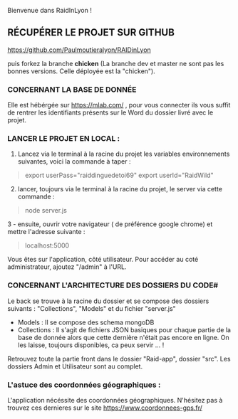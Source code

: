 Bienvenue dans RaidInLyon ! 

## RÉCUPÉRER LE PROJET SUR GITHUB 

https://github.com/Paulmoutieralyon/RAIDinLyon 

puis forkez la branche **chicken** (La branche dev et master ne sont pas les bonnes versions. Celle déployée est la "chicken").


### CONCERNANT LA BASE DE DONNÉE #

Elle est hébérgée sur https://mlab.com/ , pour vous connecter ils vous suffit de rentrer les identifiants présents sur le Word du dossier livré avec le projet.  


### LANCER LE PROJET EN LOCAL : #

1. Lancez via le terminal à la racine du projet les variables environnements suivantes, voici la commande à taper :

> export userPass="raiddinguedetoi69" export userId="RaidWild"


2. lancer, toujours via le terminal à la racine du projet, le server via cette commande :

> node server.js


3 - ensuite, ouvrir votre navigateur ( de préférence google chrome) et mettre l'adresse suivante :

> localhost:5000  


Vous êtes sur l'application, côté utilisateur. Pour accéder au coté administrateur, ajoutez "/admin" à l'URL.  




### CONCERNANT L'ARCHITECTURE DES DOSSIERS DU CODE#
 
 Le back se trouve à la racine du dossier et se compose des dossiers suivants : "Collections", "Models" et du fichier "server.js"  
 - Models : Il se compose des schema mongoDB
 - Collections : Il s'agit de fichiers JSON basiques pour chaque partie de la base de donnée alors que cette dernière n'était pas encore en ligne. On les laisse, toujours disponibles, ca peux servir ... !  
 
Retrouvez toute la partie front dans le dossier "Raid-app", dossier "src". Les dossiers Admin et Utilisateur sont au complet.


### L'astuce des coordonnées géographiques :

L'application nécéssite des coordonnées géographiques. N'hésitez pas à trouvez ces dernieres sur le site https://www.coordonnees-gps.fr/
